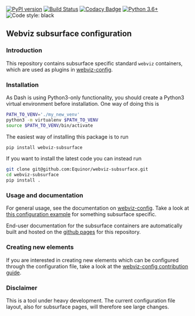 [![PyPI version](https://badge.fury.io/py/webviz-subsurface.svg)](https://badge.fury.io/py/webviz-subsurface)
[![Build Status](https://travis-ci.org/equinor/webviz-subsurface.svg?branch=master)](https://travis-ci.org/equinor/webviz-subsurface)
[![Codacy Badge](https://api.codacy.com/project/badge/Grade/9fd7a8b451754841a1eb6600c08be967)](https://www.codacy.com/app/anders-kiaer/webviz-subsurface?utm_source=github.com&amp;utm_medium=referral&amp;utm_content=equinor/webviz-subsurface&amp;utm_campaign=Badge_Grade)
[![Python 3.6+](https://img.shields.io/badge/python-3.6+-blue.svg)](https://www.python.org/)
![Code style: black](https://img.shields.io/badge/code%20style-black-000000.svg)

## Webviz subsurface configuration 

### Introduction

This repository contains subsurface specific standard `webviz` containers, which are used as
plugins in [webviz-config](https://github.com/equinor/webviz-config).

### Installation

As Dash is using Python3-only functionality, you should create a Python3
virtual environment before installation. One way of doing this is
```bash
PATH_TO_VENV='./my_new_venv'
python3 -m virtualenv $PATH_TO_VENV
source $PATH_TO_VENV/bin/activate
```

The easiest way of installing this package is to run
```bash
pip install webviz-subsurface
```

If you want to install the latest code you can instead run
```bash
git clone git@github.com:Equinor/webviz-subsurface.git
cd webviz-subsurface
pip install .
```

### Usage and documentation

For general usage, see the documentation on
[webviz-config](https://github.com/equinor/webviz-config). Take a look at
[this configuration example](./examples/basic_example.yaml)
for something subsurface specific.

End-user documentation for the subsurface containers are automatically built
and hosted on the [github pages](https://equinor.github.io/webviz-subsurface/)
for this repository.

### Creating new elements

If you are interested in creating new elements which can be configured through
the configuration file, take a look at the
[webviz-config contribution guide](https://github.com/equinor/webviz-config/blob/master/CONTRIBUTING.md).

### Disclaimer

This is a tool under heavy development. The current configuration file layout,
also for subsurface pages, will therefore see large changes.
